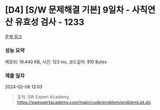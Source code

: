 # [D4] [S/W 문제해결 기본] 9일차 - 사칙연산 유효성 검사 - 1233 

[문제 링크](https://swexpertacademy.com/main/code/problem/problemDetail.do?contestProbId=AV141176AIwCFAYD) 

### 성능 요약

메모리: 19,440 KB, 시간: 123 ms, 코드길이: 910 Bytes

### 제출 일자

2024-02-06 12:03



> 출처: SW Expert Academy, https://swexpertacademy.com/main/code/problem/problemList.do